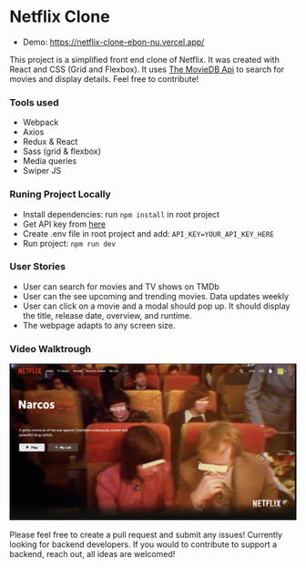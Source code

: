 # Netflix Clone

- Demo: <https://netflix-clone-ebon-nu.vercel.app/>

This project is a simplified front end clone of Netflix. It was created with React and CSS (Grid and Flexbox). It uses [The MovieDB Api](https://www.themoviedb.org/documentation/api) to search for movies and display details. Feel free to contribute!

### Tools used

- Webpack
- Axios
- Redux & React
- Sass (grid & flexbox)
- Media queries
- Swiper JS

### Runing Project Locally

- Install dependencies: run `npm install` in root project
- Get API key from [here](https://www.themoviedb.org/documentation/api)
- Create .env file in root project and add: `API_KEY=YOUR_API_KEY_HERE`
- Run project: `npm run dev`

### User Stories

- User can search for movies and TV shows on TMDb
- User can the see upcoming and trending movies. Data updates weekly
- User can click on a movie and a modal should pop up. It should display the title, release date, overview, and runtime.
- The webpage adapts to any screen size.

### Video Walktrough

![](./clone.png)

Please feel free to create a pull request and submit any issues!
Currently looking for backend developers. If you would to contribute to support a backend, reach out, all ideas are welcomed!

